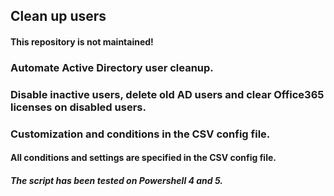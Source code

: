 ## Clean up users

#### This repository is not maintained!

### Automate Active Directory user cleanup. 
### Disable inactive users, delete old AD users and clear Office365 licenses on disabled users. 
### Customization and conditions in the CSV config file.

#### All conditions and settings are specified in the CSV config file.

#### <em>The script has been tested on Powershell 4 and 5.</em>



              
